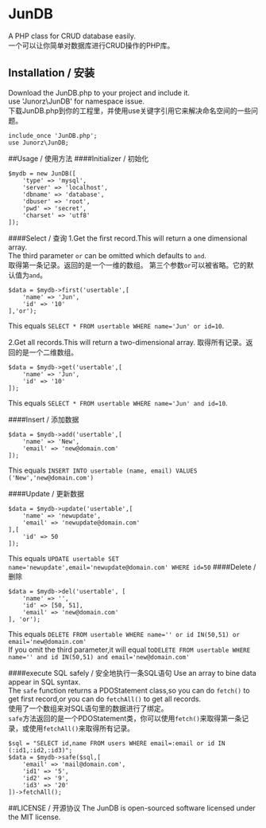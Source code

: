 # JunDB
A PHP class for CRUD database easily.   
一个可以让你简单对数据库进行CRUD操作的PHP库。

## Installation / 安装
Download the JunDB.php to your project and include it.  
use 'Junorz\JunDB' for namespace issue.  
下载JunDB.php到你的工程里，并使用use关键字引用它来解决命名空间的一些问题。  
```
include_once 'JunDB.php';
use Junorz\JunDB;
```

##Usage / 使用方法
####Initializer / 初始化
```
$mydb = new JunDB([
    'type' => 'mysql',
    'server' => 'localhost',
    'dbname' => 'database',
    'dbuser' => 'root',
    'pwd' => 'secret',
    'charset' => 'utf8'
]);
```
####Select / 查询
1.Get the first record.This will return a one dimensional array.  
The third parameter `or` can be omitted which defaults to `and`.  
取得第一条记录。返回的是一个一维的数组。
第三个参数`or`可以被省略。它的默认值为`and`。
```
$data = $mydb->first('usertable',[
    'name' => 'Jun',
    'id' => '10'
],'or');
```
This equals `SELECT * FROM usertable WHERE name='Jun' or id=10`.  

2.Get all records.This will return a two-dimensional array.
取得所有记录。返回的是一个二维数组。  
```
$data = $mydb->get('usertable',[
    'name' => 'Jun',
    'id' => '10'
]);
```
This equals `SELECT * FROM usertable WHERE name='Jun' and id=10`.  

####Insert / 添加数据
```
$data = $mydb->add('usertable',[
    'name' => 'New',
    'email' => 'new@domain.com'
]);
```
This equals `INSERT INTO usertable (name, email) VALUES ('New','new@domain.com')`

####Update / 更新数据
```
$data = $mydb->update('usertable',[
    'name' => 'newupdate',
    'email' => 'newupdate@domain.com'
],[
    'id' => 50
]);
```
This equals `UPDATE usertable SET name='newupdate',email='newupdate@domain.com' WHERE id=50`
####Delete / 删除
```
$data = $mydb->del('usertable', [
    'name' => '',
    'id' => [50, 51],
    'email' => 'new@domain.com'
], 'or');
```
This equals `DELETE FROM usertable WHERE name='' or id IN(50,51) or email='new@domain.com'`   
If you omit the third parameter,it will equal to`DELETE FROM usertable WHERE name='' and id IN(50,51) and email='new@domain.com'`

####execute SQL safely / 安全地执行一条SQL语句
Use an array to bine data appear in SQL syntax.  
The `safe` function returns a PDOStatement class,so you can do `fetch()` to get first record,or you can do `fetchAll()` to get all records.   
使用了一个数组来对SQL语句里的数据进行了绑定。   
`safe`方法返回的是一个PDOStatement类，你可以使用`fetch()`来取得第一条记录，或使用`fetchAll()`来取得所有记录。
```
$sql = "SELECT id,name FROM users WHERE email=:email or id IN (:id1,:id2,:id3)";
$data = $mydb->safe($sql,[
    'email' => 'mail@domain.com',
    'id1' => '5',
    'id2' => '9',
    'id3' => '20'
])->fetchAll();
```

##LICENSE / 开源协议
The JunDB is open-sourced software licensed under the MIT license.
